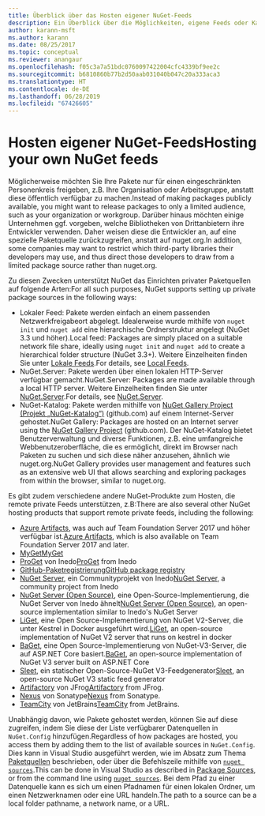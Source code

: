 ```yaml
---
title: Überblick über das Hosten eigener NuGet-Feeds
description: Ein Überblick über die Möglichkeiten, eigene Feeds oder Kataloge für NuGet-Pakete lokal oder remote zu hosten
author: karann-msft
ms.author: karann
ms.date: 08/25/2017
ms.topic: conceptual
ms.reviewer: anangaur
ms.openlocfilehash: f05c3a7a51bdc0760097422004cfc4339bf9ee2c
ms.sourcegitcommit: b6810860b77b2d50aab031040b047c20a333aca3
ms.translationtype: HT
ms.contentlocale: de-DE
ms.lasthandoff: 06/28/2019
ms.locfileid: "67426605"
---
```

# <a name="hosting-your-own-nuget-feeds"></a><span data-ttu-id="a51cd-103">Hosten eigener NuGet-Feeds</span><span class="sxs-lookup"><span data-stu-id="a51cd-103">Hosting your own NuGet feeds</span></span>

<span data-ttu-id="a51cd-104">Möglicherweise möchten Sie Ihre Pakete nur für einen eingeschränkten Personenkreis freigeben, z.B. Ihre Organisation oder Arbeitsgruppe, anstatt diese öffentlich verfügbar zu machen.</span><span class="sxs-lookup"><span data-stu-id="a51cd-104">Instead of making packages publicly available, you might want to release packages to only a limited audience, such as your organization or workgroup.</span></span> <span data-ttu-id="a51cd-105">Darüber hinaus möchten einige Unternehmen ggf. vorgeben, welche Bibliotheken von Drittanbietern ihre Entwickler verwenden. Daher weisen diese die Entwickler an, auf eine spezielle Paketquelle zurückzugreifen, anstatt auf nuget.org.</span><span class="sxs-lookup"><span data-stu-id="a51cd-105">In addition, some companies may want to restrict which third-party libraries their developers may use, and thus direct those developers to draw from a limited package source rather than nuget.org.</span></span>

<span data-ttu-id="a51cd-106">Zu diesen Zwecken unterstützt NuGet das Einrichten privater Paketquellen auf folgende Arten:</span><span class="sxs-lookup"><span data-stu-id="a51cd-106">For all such purposes, NuGet supports setting up private package sources in the following ways:</span></span>

- <span data-ttu-id="a51cd-107">Lokaler Feed: Pakete werden einfach an einem passenden Netzwerkfreigabeort abgelegt. Idealerweise wurde mithilfe von `nuget init` und `nuget add` eine hierarchische Ordnerstruktur angelegt (NuGet 3.3 und höher).</span><span class="sxs-lookup"><span data-stu-id="a51cd-107">Local feed: Packages are simply placed on a suitable network file share, ideally using `nuget init` and `nuget add` to create a hierarchical folder structure (NuGet 3.3+).</span></span> <span data-ttu-id="a51cd-108">Weitere Einzelheiten finden Sie unter [Lokale Feeds](../hosting-packages/local-feeds.md).</span><span class="sxs-lookup"><span data-stu-id="a51cd-108">For details, see [Local Feeds](../hosting-packages/local-feeds.md).</span></span>
- <span data-ttu-id="a51cd-109">NuGet.Server: Pakete werden über einen lokalen HTTP-Server verfügbar gemacht.</span><span class="sxs-lookup"><span data-stu-id="a51cd-109">NuGet.Server: Packages are made available through a local HTTP server.</span></span> <span data-ttu-id="a51cd-110">Weitere Einzelheiten finden Sie unter [NuGet.Server](../hosting-packages/nuget-server.md).</span><span class="sxs-lookup"><span data-stu-id="a51cd-110">For details, see [NuGet.Server](../hosting-packages/nuget-server.md).</span></span>
- <span data-ttu-id="a51cd-111">NuGet-Katalog: Pakete werden mithilfe von [NuGet Gallery Project (Projekt „NuGet-Katalog“)](https://github.com/NuGet/NuGetGallery#build-and-run-the-gallery-in-arbitrary-number-easy-steps) (github.com) auf einem Internet-Server gehostet.</span><span class="sxs-lookup"><span data-stu-id="a51cd-111">NuGet Gallery: Packages are hosted on an Internet server using the [NuGet Gallery Project](https://github.com/NuGet/NuGetGallery#build-and-run-the-gallery-in-arbitrary-number-easy-steps) (github.com).</span></span> <span data-ttu-id="a51cd-112">Der NuGet-Katalog bietet Benutzerverwaltung und diverse Funktionen, z.B. eine umfangreiche Webbenutzeroberfläche, die es ermöglicht, direkt im Browser nach Paketen zu suchen und sich diese näher anzusehen, ähnlich wie nuget.org.</span><span class="sxs-lookup"><span data-stu-id="a51cd-112">NuGet Gallery provides user management and features such as an extensive web UI that allows searching and exploring packages from within the browser, similar to nuget.org.</span></span>

<span data-ttu-id="a51cd-113">Es gibt zudem verschiedene andere NuGet-Produkte zum Hosten, die remote private Feeds unterstützen, z.B:</span><span class="sxs-lookup"><span data-stu-id="a51cd-113">There are also several other NuGet hosting products that support remote private feeds, including the following:</span></span>

- <span data-ttu-id="a51cd-114">[Azure Artifacts](https://www.visualstudio.com/docs/package/nuget/publish), was auch auf Team Foundation Server 2017 und höher verfügbar ist.</span><span class="sxs-lookup"><span data-stu-id="a51cd-114">[Azure Artifacts](https://www.visualstudio.com/docs/package/nuget/publish), which is also available on Team Foundation Server 2017 and later.</span></span>
- [<span data-ttu-id="a51cd-115">MyGet</span><span class="sxs-lookup"><span data-stu-id="a51cd-115">MyGet</span></span>](http://myget.org)
- <span data-ttu-id="a51cd-116">[ProGet](http://inedo.com/proget) von Inedo</span><span class="sxs-lookup"><span data-stu-id="a51cd-116">[ProGet](http://inedo.com/proget) from Inedo</span></span>
- [<span data-ttu-id="a51cd-117">GitHub-Paketregistrierung</span><span class="sxs-lookup"><span data-stu-id="a51cd-117">GitHub package registry</span></span>](https://help.github.com/articles/configuring-nuget-for-use-with-github-package-registry)
- <span data-ttu-id="a51cd-118">[NuGet Server](http://nugetserver.net/), ein Communityprojekt von Inedo</span><span class="sxs-lookup"><span data-stu-id="a51cd-118">[NuGet Server](http://nugetserver.net/), a community project from Inedo</span></span>
- <span data-ttu-id="a51cd-119">[NuGet Server (Open Source)](http://nuget-server.net), eine Open-Source-Implementierung, die NuGet Server von Inedo ähnelt</span><span class="sxs-lookup"><span data-stu-id="a51cd-119">[NuGet Server (Open Source)](http://nuget-server.net), an open-source implementation similar to Inedo's NuGet Server</span></span>
- <span data-ttu-id="a51cd-120">[LiGet](https://github.com/ai-traders/liget), eine Open Source-Implementierung von NuGet V2-Server, die unter Kestrel in Docker ausgeführt wird.</span><span class="sxs-lookup"><span data-stu-id="a51cd-120">[LiGet](https://github.com/ai-traders/liget), an open-source implementation of NuGet V2 server that runs on kestrel in docker</span></span>
- <span data-ttu-id="a51cd-121">[BaGet](https://github.com/loic-sharma/BaGet), eine Open Source-Implementierung von NuGet-V3-Server, die auf ASP.NET Core basiert.</span><span class="sxs-lookup"><span data-stu-id="a51cd-121">[BaGet](https://github.com/loic-sharma/BaGet), an open-source implementation of NuGet V3 server built on ASP.NET Core</span></span>
- <span data-ttu-id="a51cd-122">[Sleet](https://github.com/emgarten/sleet), ein statischer Open-Source-NuGet V3-Feedgenerator</span><span class="sxs-lookup"><span data-stu-id="a51cd-122">[Sleet](https://github.com/emgarten/sleet), an open-source NuGet V3 static feed generator</span></span>
- <span data-ttu-id="a51cd-123">[Artifactory](https://www.jfrog.com/artifactory/) von JFrog</span><span class="sxs-lookup"><span data-stu-id="a51cd-123">[Artifactory](https://www.jfrog.com/artifactory/) from JFrog.</span></span>
- <span data-ttu-id="a51cd-124">[Nexus](http://www.sonatype.org/nexus/) von Sonatype</span><span class="sxs-lookup"><span data-stu-id="a51cd-124">[Nexus](http://www.sonatype.org/nexus/) from Sonatype.</span></span>
- <span data-ttu-id="a51cd-125">[TeamCity](https://www.jetbrains.com/teamcity/) von JetBrains</span><span class="sxs-lookup"><span data-stu-id="a51cd-125">[TeamCity](https://www.jetbrains.com/teamcity/) from JetBrains.</span></span>

<span data-ttu-id="a51cd-126">Unabhängig davon, wie Pakete gehostet werden, können Sie auf diese zugreifen, indem Sie diese der Liste verfügbarer Datenquellen in `NuGet.Config` hinzufügen.</span><span class="sxs-lookup"><span data-stu-id="a51cd-126">Regardless of how packages are hosted, you access them by adding them to the list of available sources in `NuGet.Config`.</span></span> <span data-ttu-id="a51cd-127">Dies kann in Visual Studio ausgeführt werden, wie im Absatz zum Thema [Paketquellen](../tools/package-manager-ui.md#package-sources) beschrieben, oder über die Befehlszeile mithilfe von [`nuget sources`](../tools/cli-ref-sources.md).</span><span class="sxs-lookup"><span data-stu-id="a51cd-127">This can be done in Visual Studio as described in [Package Sources](../tools/package-manager-ui.md#package-sources), or from the command line using [`nuget sources`](../tools/cli-ref-sources.md).</span></span> <span data-ttu-id="a51cd-128">Bei dem Pfad zu einer Datenquelle kann es sich um einen Pfadnamen für einen lokalen Ordner, um einen Netzwerknamen oder eine URL handeln.</span><span class="sxs-lookup"><span data-stu-id="a51cd-128">The path to a source can be a local folder pathname, a network name, or a URL.</span></span>
